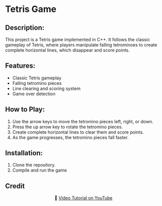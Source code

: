 # Tetris Game

## Description:
This project is a Tetris game implemented in C++. It follows the classic gameplay of Tetris, where players manipulate falling tetrominoes to create complete horizontal lines, which disappear and score points.

## Features:
- Classic Tetris gameplay
- Falling tetromino pieces
- Line clearing and scoring system
- Game over detection

## How to Play:
1. Use the arrow keys to move the tetromino pieces left, right, or down.
2. Press the up arrow key to rotate the tetromino pieces.
3. Create complete horizontal lines to clear them and score points.
4. As the game progresses, the tetromino pieces fall faster.

## Installation:
1. Clone the repository.
2. Compile and run the game

## Credit
<p align="center">
🎥 <a href="https://www.youtube.com/watch?v=wVYKG_ch4yM">Video Tutorial on YouTube</a>
</p>

